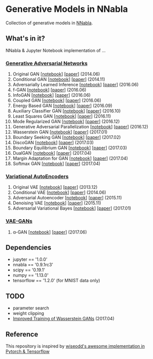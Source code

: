 #  Generative Models in NNabla

Collection of generative models in [NNabla](https://github.com/sony/nnabla).

## What's in it?

NNabla & Jupyter Notebook implementation of ...

### [Generative Adversarial Networks](https://github.com/TakuyaNakazato0227/nnabla_generative_models/tree/master/GAN)

1. Original GAN [[notebook](https://github.com/TakuyaNakazato0227/nnabla_generative_models/blob/master/GAN/Original_GAN.ipynb)] [[paper](https://arxiv.org/abs/1406.2661)] (2014.06) 
1. Conditional GAN [[notebook](https://github.com/TakuyaNakazato0227/nnabla_generative_models/blob/master/GAN/Conditional_GAN.ipynb)] [[paper](https://arxiv.org/abs/1411.1784)] (2014.11)
1. Adversarially Learned Inference [[notebook](https://github.com/TakuyaNakazato0227/nnabla_generative_models/blob/master/GAN/Adversarially_Learned_Inference.ipynb)] [[paper](https://arxiv.org/abs/1606.00704)] (2016.06)
1. f-GAN [[notebook](https://github.com/TakuyaNakazato0227/nnabla_generative_models/blob/master/GAN/f_GAN.ipynb)] [[paper](https://arxiv.org/abs/1606.00709)] (2016.06)
1. InfoGAN [[notebook](https://github.com/TakuyaNakazato0227/nnabla_generative_models/blob/master/GAN/Info_GAN.ipynb)] [[paper](https://arxiv.org/abs/1606.03657)] (2016.06)
1. Coupled GAN [[notebook](https://github.com/TakuyaNakazato0227/nnabla_generative_models/blob/master/GAN/Coupled_GAN.ipynb)] [[paper](https://arxiv.org/abs/1606.07536)] (2016.06)
1. Energy Based GAN [[notebook](https://github.com/TakuyaNakazato0227/nnabla_generative_models/blob/master/GAN/Energy_Based_GAN.ipynb)] [[paper](https://arxiv.org/abs/1609.03126)] (2016.09)
1. Auxiliary Classifier GAN [[notebook](https://github.com/TakuyaNakazato0227/nnabla_generative_models/blob/master/GAN/Auxiliary_Classifier_GAN.ipynb)] [[paper](https://arxiv.org/abs/1610.09585)] (2016.10)
1. Least Squares GAN [[notebook](https://github.com/TakuyaNakazato0227/nnabla_generative_models/blob/master/GAN/Least_Squares_GAN.ipynb)] [[paper](https://arxiv.org/abs/1611.04076v2)] (2016.11)
1. Mode Regularized GAN [[notebook](https://github.com/TakuyaNakazato0227/nnabla_generative_models/blob/master/GAN/Mode_Regularized_GAN.ipynb)] [[paper](https://arxiv.org/abs/1612.02136)] (2016.12)
1. Generative Adversarial Parallelization [[notebook](https://github.com/TakuyaNakazato0227/nnabla_generative_models/blob/master/GAN/Generative_Adversarial_Parallelization.ipynb)] [[paper](https://arxiv.org/abs/1612.04021)] (2016.12)
1. Wasserstein GAN [[notebook](https://github.com/TakuyaNakazato0227/nnabla_generative_models/blob/master/GAN/Wasserstein_GAN.ipynb)] [[paper](https://arxiv.org/abs/1701.07875)] (2017.01)
1. Boundary Seeking GAN [[notebook](https://github.com/TakuyaNakazato0227/nnabla_generative_models/blob/master/GAN/Boundary_Seeking_GAN.ipynb)] [[paper](https://arxiv.org/abs/1702.08431)] (2017.02)
1. DiscoGAN [[notebook](https://github.com/TakuyaNakazato0227/nnabla_generative_models/blob/master/GAN/Disco_GAN.ipynb)] [[paper](https://arxiv.org/abs/1703.05192)] (2017.03)
1. Boundary Equilibrium GAN [[notebook](https://github.com/TakuyaNakazato0227/nnabla_generative_models/blob/master/GAN/Boundary_Equilibrium_GAN.ipynb)] [[paper](https://arxiv.org/abs/1703.10717)] (2017.03)
1. DualGAN [[notebook](https://github.com/TakuyaNakazato0227/nnabla_generative_models/blob/master/GAN/Dual_GAN.ipynb)] [[paper](https://arxiv.org/abs/1704.02510)] (2017.04)
1. Margin Adaptation for GAN [[notebook](https://github.com/TakuyaNakazato0227/nnabla_generative_models/blob/master/GAN/MA_GAN.ipynb)] [[paper](https://arxiv.org/abs/1704.03817)] (2017.04)
1. Softmax GAN [[notebook](https://github.com/TakuyaNakazato0227/nnabla_generative_models/blob/master/GAN/Softmax_GAN.ipynb)] [[paper](https://arxiv.org/abs/1704.06191)] (2017.04)

### [Variational AutoEncoders](https://github.com/TakuyaNakazato0227/nnabla_generative_models/tree/master/VAE)

1. Original VAE [[notebook](https://github.com/TakuyaNakazato0227/nnabla_generative_models/blob/master/VAE/Original_Variational_AutoEncoder.ipynb)] [[paper](https://arxiv.org/abs/1312.6114)] (2013.12)
1. Conditional VAE [[notebook](https://github.com/TakuyaNakazato0227/nnabla_generative_models/blob/master/VAE/Conditional_Variational_AutoEncoder.ipynb)] [[paper](https://arxiv.org/abs/1406.5298)] (2014.06)
1. Adversarial Autoencoder [[notebook](https://github.com/TakuyaNakazato0227/nnabla_generative_models/blob/master/VAE/Adversarial_AutoEncoder.ipynb)] [[paper](https://arxiv.org/abs/1511.05644)] (2015.11)
1. Denoising VAE [[notebook](https://github.com/TakuyaNakazato0227/nnabla_generative_models/blob/master/VAE/Denoising_Variatinoal_AutoEncoder.ipynb)] [[paper](https://arxiv.org/abs/1511.06406)] (2015.11)
1. Adversarial Variational Bayes [[notebook](https://github.com/TakuyaNakazato0227/nnabla_generative_models/blob/master/VAE/Adversarial_Variational_Bayes.ipynb)] [[paper](https://arxiv.org/abs/1701.04722)] (2017.01)

### [VAE-GANs](https://github.com/TakuyaNakazato0227/nnabla_generative_models/tree/master/VAE-GAN)

1. α-GAN [[notebook](https://github.com/TakuyaNakazato0227/nnabla_generative_models/blob/master/VAE-GAN/Alpha_GAN.ipynb)] [[paper](https://arxiv.org/abs/1706.04987)] (2017.06)

## Dependencies

* jupyter == '1.0.0'
* nnabla == '0.9.1rc3' 
* scipy == '0.19.1'
* numpy == '1.13.0'
* tensorflow == '1.2.0' (for MNIST data only)

## TODO

* parameter search
* weight clipping
* [Improved Training of Wasserstein GANs](https://arxiv.org/abs/1704.00028) (2017.04)

## Reference
This repository is inspired by [wiseodd's awesome implementation in Pytorch & Tensorflow](https://github.com/wiseodd/generative-models)